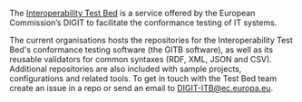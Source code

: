The [Interoperability Test Bed](https://joinup.ec.europa.eu/collection/interoperability-test-bed-repository/solution/interoperability-test-bed) is a service offered by the European Commission’s DIGIT to facilitate the conformance testing of IT systems.

The current organisations hosts the repositories for the Interoperability Test Bed's conformance testing software (the GITB software), as well as its reusable validators for common syntaxes (RDF, XML, JSON and CSV). Additional repositories are also included with sample projects, configurations and related tools. To get in touch with the Test Bed team create an issue in a repo or send an email to DIGIT-ITB@ec.europa.eu.
